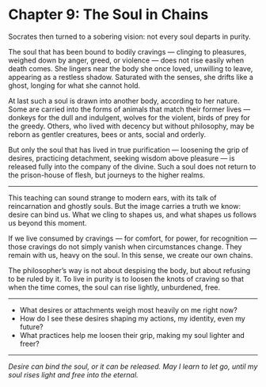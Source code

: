 # Chapter 9: The Soul in Chains

Socrates then turned to a sobering vision: not every soul departs in purity.

The soul that has been bound to bodily cravings — clinging to pleasures, weighed down by anger, greed, or violence — does not rise easily when death comes. She lingers near the body she once loved, unwilling to leave, appearing as a restless shadow. Saturated with the senses, she drifts like a ghost, longing for what she cannot hold.

At last such a soul is drawn into another body, according to her nature. Some are carried into the forms of animals that match their former lives — donkeys for the dull and indulgent, wolves for the violent, birds of prey for the greedy. Others, who lived with decency but without philosophy, may be reborn as gentler creatures, bees or ants, social and orderly.

But only the soul that has lived in true purification — loosening the grip of desires, practicing detachment, seeking wisdom above pleasure — is released fully into the company of the divine. Such a soul does not return to the prison-house of flesh, but journeys to the higher realms.

---

This teaching can sound strange to modern ears, with its talk of reincarnation and ghostly souls. But the image carries a truth we know: desire can bind us. What we cling to shapes us, and what shapes us follows us beyond this moment.

If we live consumed by cravings — for comfort, for power, for recognition — those cravings do not simply vanish when circumstances change. They remain with us, heavy on the soul. In this sense, we create our own chains.

The philosopher’s way is not about despising the body, but about refusing to be ruled by it. To live in purity is to loosen the knots of craving so that when the time comes, the soul can rise lightly, unburdened, free.

---

* What desires or attachments weigh most heavily on me right now?
* How do I see these desires shaping my actions, my identity, even my future?
* What practices help me loosen their grip, making my soul lighter and freer?

---

*Desire can bind the soul, or it can be released. May I learn to let go, until my soul rises light and free into the eternal.*

